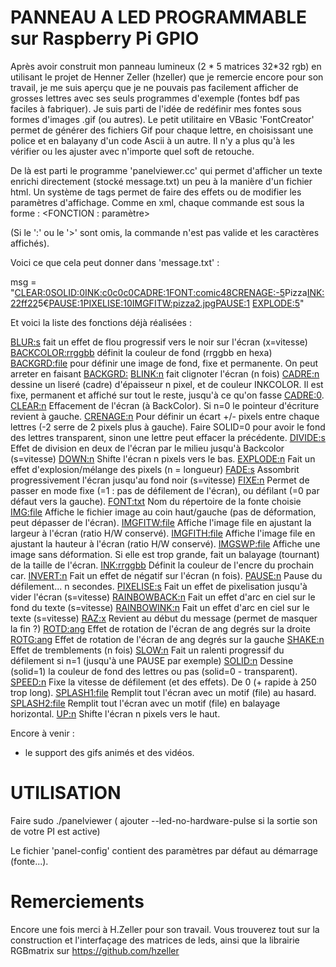 PANNEAU A LED PROGRAMMABLE sur Raspberry Pi GPIO
================================================
Après avoir construit mon panneau lumineux (2 * 5 matrices 32*32 rgb) en utilisant le projet de Henner Zeller (hzeller) que je remercie encore pour son travail, je me suis aperçu que je ne pouvais pas facilement afficher de grosses lettres avec ses seuls programmes d'exemple (fontes bdf pas faciles à fabriquer). Je suis parti de l'idée de redéfinir mes fontes sous formes d'images .gif (ou autres).
Le petit utilitaire en VBasic 'FontCreator' permet de générer des fichiers Gif pour chaque lettre, en choisissant une police et en balayany d'un code Ascii à un autre. Il n'y a plus qu'à les vérifier ou les ajuster avec n'importe quel soft de retouche.

De là est parti le programme 'panelviewer.cc' qui permet d'afficher un texte enrichi directement (stocké message.txt) un peu à la manière d'un fichier html. Un système de tags permet de faire des effets ou de modifier les paramètres d'affichage.
Comme en xml, chaque commande est sous la forme :
   <FONCTION : paramètre>
   
(Si le ':' ou le '>' sont omis, la commande n'est pas valide et les caractères affichés).

Voici ce que cela peut donner dans 'message.txt' :

msg = "<CLEAR:0><SOLID:0><INK:c0c0c0><CADRE:1><FONT:comic48><CRENAGE:-5>Pizza<INK:22ff22>5€<PAUSE:1><PIXELISE:10><IMGFITW:pizza2.jpg><PAUSE:1>
<EXPLODE:5>"

Et voici la liste des fonctions déjà réalisées :

<BLUR:s> fait un effet de flou progressif vers le noir sur l'écran (x=vitesse)
<BACKCOLOR:rrggbb> définit la couleur de fond (rrggbb en hexa)
<BACKGRD:file> pour définir une image de fond, fixe et permanente. On peut arreter en faisant <BACKGRD:>
<BLINK:n> fait clignoter l'écran (n fois)
<CADRE:n> dessine un liseré (cadre) d'épaisseur n pixel, et de couleur INKCOLOR. Il est fixe, permanent et affiché sur tout le reste, jusqu'à ce qu'on fasse <CADRE:0>.
<CLEAR:n> Effacement de l'écran (à BackColor). Si n=0 le pointeur d'écriture revient à gauche.
<CRENAGE:n> Pour définir un écart +/- pixels entre chaque lettres (-2 serre de 2 pixels plus à gauche). Faire SOLID=0 pour avoir le fond des lettres transparent, sinon une lettre peut effacer la précédente.
<DIVIDE:s> Effet de division en deux de l'écran par le milieu jusqu'à Backcolor (s=vitesse)
<DOWN:n> Shifte l'écran n pixels vers le bas.
<EXPLODE:n> Fait un effet d'explosion/mélange des pixels (n = longueur)
<FADE:s> Assombrit progressivement l'écran jusqu'au fond noir (s=vitesse)
<FIXE:n> Permet de passer en mode fixe (=1 : pas de défilement de l'écran), ou défilant (=0 par défaut vers la gauche).
<FONT:txt> Nom du répertoire de la fonte choisie
<IMG:file> Affiche le fichier image au coin haut/gauche (pas de déformation, peut dépasser de l'écran).
<IMGFITW:file> Affiche l'image file en ajustant la largeur à l'écran (ratio H/W conservé).
<IMGFITH:file> Affiche l'image file en ajustant la hauteur à l'écran (ratio H/W conservé).
<IMGSWP:file> Affiche une image sans déformation. Si elle est trop grande, fait un balayage (tournant) de la taille de l'écran.
<INK:rrggbb> Définit la couleur de l'encre du prochain car.
<INVERT:n> Fait un effet de négatif sur l'écran (n fois).
<PAUSE:n> Pause du défilement... n secondes.
<PIXELISE:s> Fait un effet de pixelisation jusqu'à vider l'écran (s=vitesse)
<RAINBOWBACK:n> Fait un effet d'arc en ciel sur le fond du texte (s=vitesse)
<RAINBOWINK:n> Fait un effet d'arc en ciel sur le texte (s=vitesse)
<RAZ:x> Revient au début du message (permet de masquer la fin ?)
<ROTD:ang> Effet de rotation de l'écran de ang degrés sur la droite
<ROTG:ang> Effet de rotation de l'écran de ang degrés sur la gauche
<SHAKE:n> Effet de tremblements (n fois)
<SLOW:n> Fait un ralenti progressif du défilement si n=1 (jusqu'à une PAUSE par exemple)
<SOLID:n> Dessine (solid=1) la couleur de fond des lettres ou pas (solid=0 - transparent).
<SPEED:n> Fixe la vitesse de défilement (et des effets). De 0 (+ rapide à 250 trop long).
<SPLASH1:file> Remplit tout l'écran avec un motif (file) au hasard.
<SPLASH2:file> Remplit tout l'écran avec un motif (file) en balayage horizontal.
<UP:n> Shifte l'écran n pixels vers le haut.

Encore à venir :
- le support des gifs animés et des vidéos.

UTILISATION
===========

Faire sudo ./panelviewer 
( ajouter --led-no-hardware-pulse si la sortie son de votre PI est active)

Le fichier 'panel-config' contient des paramètres par défaut au démarrage (fonte...).

Remerciements
=============
Encore une fois merci à H.Zeller pour son travail. Vous trouverez tout sur la construction et l'interfaçage des matrices de leds, ainsi que la librairie RGBmatrix sur https://github.com/hzeller

